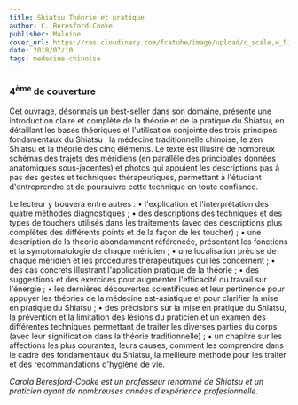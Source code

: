 ```yaml
---
title: Shiatsu Théorie et pratique
author: C. Beresford-Cooke
publisher: Maloine
cover_url: https://res.cloudinary.com/fcatuhe/image/upload/c_scale,w_512/v1711899163/raphaele-rodellar.fr/bibliotheque/9782224035075.jpg
date: 2018/07/10
tags: medecine-chinoise
---
```


### 4<sup>ème</sup> de couverture

Cet ouvrage, désormais un best-seller dans son domaine, présente une introduction claire et complète de la théorie et de la pratique du Shiatsu, en détaillant les bases théoriques et l'utilisation conjointe des trois principes fondamentaux du Shiatsu : la médecine traditionnelle chinoise, le zen Shiatsu et la théorie des cinq éléments. Le texte est illustré de nombreux schémas des trajets des méridiens (en parallèle des principales données anatomiques sous-jacentes) et photos qui appuient les descriptions pas à pas des gestes et techniques thérapeutiques, permettant à l'étudiant d'entreprendre et de poursuivre cette technique en toute confiance.

Le lecteur y trouvera entre autres :
•	l'explication et l'interprétation des quatre méthodes diagnostiques ;
•	des descriptions des techniques et des types de touchers utilisés dans les traitements (avec des descriptions plus complètes des différents points et de la façon de les toucher) ;
•	une description de la théorie abondamment référencée, présentant les fonctions et la symptomatologie de chaque méridien ;
•	une localisation précise de chaque méridien et les procédures thérapeutiques qui les concernent ;
•	des cas concrets illustrant l'application pratique de la théorie ;
•	des suggestions et des exercices pour augmenter l'efficacité du travail sur l'énergie ;
•	les dernières découvertes scientifiques et leur pertinence pour appuyer les théories de la médecine est-asiatique et pour clarifier la mise en pratique du Shiatsu ;
•	des précisions sur la mise en pratique du Shiatsu, la prévention et la limitation des lésions du praticien et un examen des différentes techniques permettant de traiter les diverses parties du corps (avec leur signification dans la théorie traditionnelle) ;
•	un chapitre sur les affections les plus courantes, leurs causes, comment les comprendre dans le cadre des fondamentaux du Shiatsu, la meilleure méthode pour les traiter et des recommandations d'hygiène de vie.

_Carola Beresford-Cooke est un professeur renommé de Shiatsu et un praticien ayant de nombreuses années d’expérience profesionnelle._
